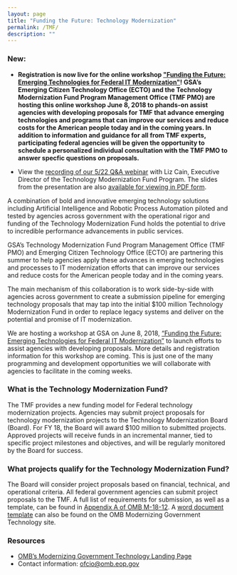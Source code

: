 ```yaml
---
layout: page
title: "Funding the Future: Technology Modernization"
permalink: /TMF/
description: ""
---
```


### New: 
* **Registration is now live for the online workshop ["Funding the Future: Emerging Technologies for Federal IT Modernization"](https://digital.gov/event/2018/06/08/funding-future-technology-modernization-fund-proposal-workshop/)! GSA’s Emerging Citizen Technology Office (ECTO) and the Technology Modernization Fund Program Management Office (TMF PMO) are hosting this online workshop June 8, 2018 to phands-on assist agencies with developing proposals for TMF that advance emerging technologies and programs that can improve our services and reduce costs for the American people today and in the coming years. In addition to information and guidance for all from TMF experts, participating federal agencies will be given the opportunity to schedule a personalized individual consultation with the TMF PMO to answer specfic questions on proposals.**

* View the [recording of our 5/22 Q&A webinar](https://www.youtube.com/watch?v=cvKMYGcabxo) with Liz Cain, Executive Director of the Technology Modernization Fund Program. The slides from the presentation are also [available for viewing in PDF form](../assets/Tech%20Modernization%20Fund.pdf).

A combination of bold and innovative emerging technology solutions including Artificial Intelligence and Robotic Process Automation piloted and tested by agencies across government with the operational rigor and funding of the Technology Modernization Fund holds the potential to drive to incredible performance advancements in public services. 

GSA’s Technology Modernization Fund Program Management Office (TMF PMO) and Emerging Citizen Technology Office (ECTO) are partnering this summer to help agencies apply these advances in emerging technologies and processes to IT modernization efforts that can improve our services and reduce costs for the American people today and in the coming years. 

The main mechanism of this collaboration is to work side-by-side with agencies across government to create a submission pipeline for emerging technology proposals that may tap into the initial $100 million Technology Modernization Fund in order to replace legacy systems and deliver on the potential and promise of IT modernization. 

We are hosting a workshop at GSA on June 8, 2018, [“Funding the Future: Emerging Technologies for Federal IT Modernization”](https://digital.gov/event/2018/06/08/funding-future-technology-modernization-fund-proposal-workshop/) to launch efforts to assist agencies with developing proposals. More details and registration information for this workshop are coming. This is just one of the many programming and development opportunities we will collaborate with agencies to facilitate in the coming weeks. 

### What is the Technology Modernization Fund?

The TMF provides a new funding model for Federal technology modernization projects. Agencies may submit project proposals for technology modernization projects to the Technology Modernization Board (Board). For FY 18, the Board will award $100 million to submitted projects. Approved projects will receive funds in an incremental manner, tied to specific project milestones and objectives, and will be regularly monitored by the Board for success.

### What projects qualify for the Technology Modernization Fund?

The Board will consider project proposals based on financial, technical, and operational criteria. All federal government agencies can submit project proposals to the TMF. A full list of requirements for submission, as well as a template, can be found in <a href="https://policy.cio.gov/modernizing-government-technology/">Appendix A of OMB M-18-12</a>. A <a href="https://policy.cio.gov/assets/APPENDIXA.docx">word document template</a> can also be found on the OMB Modernizing Government Technology site. 

### Resources

- <a href="https://policy.cio.gov/modernizing-government-technology/">OMB’s Modernizing Government Technology Landing Page</a>
- Contact information:
ofcio@omb.eop.gov

